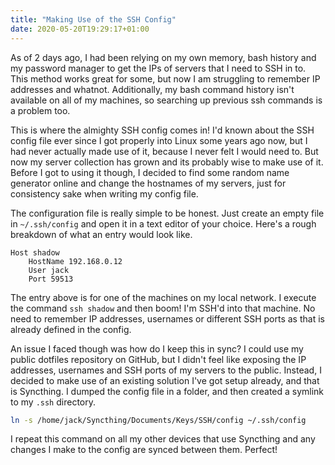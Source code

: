 ```yaml
---
title: "Making Use of the SSH Config"
date: 2020-05-20T19:29:17+01:00
---
```


As of 2 days ago, I had been relying on my own memory, bash history and my password manager to get the IPs of servers that I need to SSH in to. This method works great for some, but now I am struggling to remember IP addresses and whatnot. Additionally, my bash command history isn't available on all of my machines, so searching up previous ssh commands is a problem too.

This is where the almighty SSH config comes in! I'd known about the SSH config file ever since I got properly into Linux some years ago now, but I had never actually made use of it, because I never felt I would need to. But now my server collection has grown and its probably wise to make use of it. Before I got to using it though, I decided to find some random name generator online and change the hostnames of my servers, just for consistency sake when writing my config file.

The configuration file is really simple to be honest. Just create an empty file in `~/.ssh/config` and open it in a text editor of your choice. Here's a rough breakdown of what an entry would look like.

```
Host shadow
    HostName 192.168.0.12
    User jack
    Port 59513
```

The entry above is for one of the machines on my local network. I execute the command `ssh shadow` and then boom! I'm SSH'd into that machine. No need to remember IP addresses, usernames or different SSH ports as that is already defined in the config.

An issue I faced though was how do I keep this in sync? I could use my public dotfiles repository on GitHub, but I didn't feel like exposing the IP addresses, usernames and SSH ports of my servers to the public. Instead, I decided to make use of an existing solution I've got setup already, and that is Syncthing. I dumped the config file in a folder, and then created a symlink to my `.ssh` directory.

```bash
ln -s /home/jack/Syncthing/Documents/Keys/SSH/config ~/.ssh/config
```

I repeat this command on all my other devices that use Syncthing and any changes I make to the config are synced between them. Perfect!